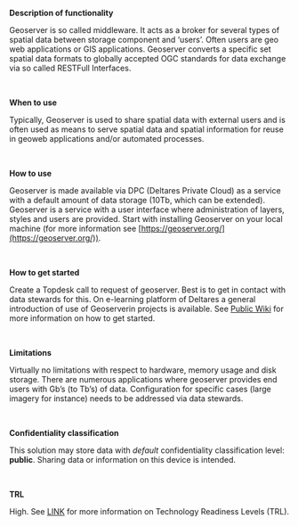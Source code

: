 **Description of functionality**

Geoserver is so called middleware. It acts as a broker for several types of spatial data between storage component and ‘users’. Often users are geo web applications or GIS applications. Geoserver converts a specific set spatial data formats to globally accepted OGC standards for data exchange via so called RESTFull Interfaces.

&nbsp;

**When to use**

Typically, Geoserver is used to share spatial data with external users and is often used as means to serve spatial data and spatial information for reuse in geoweb applications and/or automated processes.

&nbsp;

**How to use**

Geoserver is made available via DPC (Deltares Private Cloud) as a service with a default amount of data storage (10Tb, which can be extended). Geoserver is a service with a user interface where administration of layers, styles and users are provided. Start with installing Geoserver on your local machine (for more information see [https://geoserver.org/](https://geoserver.org/)).

&nbsp;

**How to get started**

Create a Topdesk call to request of geoserver. Best is to get in contact with data stewards for this.
On e-learning platform of Deltares a general introduction of use of Geoserverin projects is available.
See [Public Wiki](https://publicwiki.deltares.nl/display/FAIR/Getting+started+with+Geoserver) for more information on how to get started.

&nbsp;

**Limitations**

Virtually no limitations with respect to hardware, memory usage and disk storage. There are numerous applications where geoserver provides end users with Gb’s (to Tb’s) of data. Configuration for specific cases (large imagery for instance) needs to be addressed via data stewards.

&nbsp;

**Confidentiality classification**

This solution may store data with _default_ confidentiality classification level: __public__. Sharing data or information on this device is intended.

&nbsp;

**TRL**

High. See [LINK](/storage-finder/trl)  for more information on Technology Readiness Levels (TRL).
